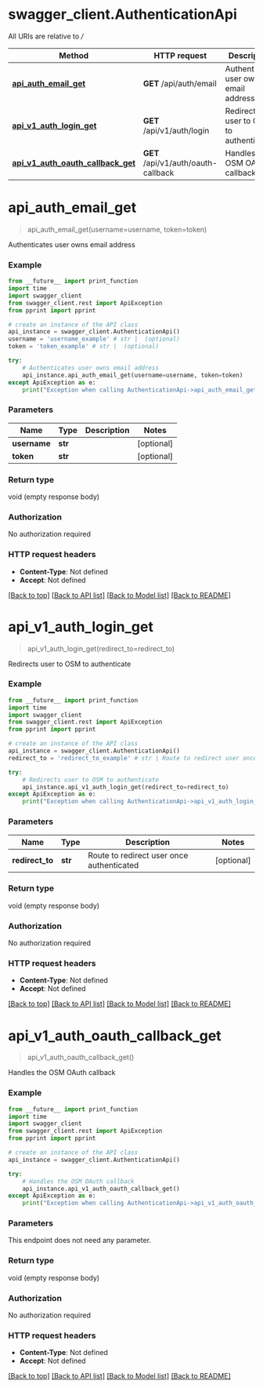 # swagger_client.AuthenticationApi

All URIs are relative to */*

Method | HTTP request | Description
------------- | ------------- | -------------
[**api_auth_email_get**](AuthenticationApi.md#api_auth_email_get) | **GET** /api/auth/email | Authenticates user owns email address
[**api_v1_auth_login_get**](AuthenticationApi.md#api_v1_auth_login_get) | **GET** /api/v1/auth/login | Redirects user to OSM to authenticate
[**api_v1_auth_oauth_callback_get**](AuthenticationApi.md#api_v1_auth_oauth_callback_get) | **GET** /api/v1/auth/oauth-callback | Handles the OSM OAuth callback

# **api_auth_email_get**
> api_auth_email_get(username=username, token=token)

Authenticates user owns email address

### Example
```python
from __future__ import print_function
import time
import swagger_client
from swagger_client.rest import ApiException
from pprint import pprint

# create an instance of the API class
api_instance = swagger_client.AuthenticationApi()
username = 'username_example' # str |  (optional)
token = 'token_example' # str |  (optional)

try:
    # Authenticates user owns email address
    api_instance.api_auth_email_get(username=username, token=token)
except ApiException as e:
    print("Exception when calling AuthenticationApi->api_auth_email_get: %s\n" % e)
```

### Parameters

Name | Type | Description  | Notes
------------- | ------------- | ------------- | -------------
 **username** | **str**|  | [optional] 
 **token** | **str**|  | [optional] 

### Return type

void (empty response body)

### Authorization

No authorization required

### HTTP request headers

 - **Content-Type**: Not defined
 - **Accept**: Not defined

[[Back to top]](#) [[Back to API list]](../README.md#documentation-for-api-endpoints) [[Back to Model list]](../README.md#documentation-for-models) [[Back to README]](../README.md)

# **api_v1_auth_login_get**
> api_v1_auth_login_get(redirect_to=redirect_to)

Redirects user to OSM to authenticate

### Example
```python
from __future__ import print_function
import time
import swagger_client
from swagger_client.rest import ApiException
from pprint import pprint

# create an instance of the API class
api_instance = swagger_client.AuthenticationApi()
redirect_to = 'redirect_to_example' # str | Route to redirect user once authenticated (optional)

try:
    # Redirects user to OSM to authenticate
    api_instance.api_v1_auth_login_get(redirect_to=redirect_to)
except ApiException as e:
    print("Exception when calling AuthenticationApi->api_v1_auth_login_get: %s\n" % e)
```

### Parameters

Name | Type | Description  | Notes
------------- | ------------- | ------------- | -------------
 **redirect_to** | **str**| Route to redirect user once authenticated | [optional] 

### Return type

void (empty response body)

### Authorization

No authorization required

### HTTP request headers

 - **Content-Type**: Not defined
 - **Accept**: Not defined

[[Back to top]](#) [[Back to API list]](../README.md#documentation-for-api-endpoints) [[Back to Model list]](../README.md#documentation-for-models) [[Back to README]](../README.md)

# **api_v1_auth_oauth_callback_get**
> api_v1_auth_oauth_callback_get()

Handles the OSM OAuth callback

### Example
```python
from __future__ import print_function
import time
import swagger_client
from swagger_client.rest import ApiException
from pprint import pprint

# create an instance of the API class
api_instance = swagger_client.AuthenticationApi()

try:
    # Handles the OSM OAuth callback
    api_instance.api_v1_auth_oauth_callback_get()
except ApiException as e:
    print("Exception when calling AuthenticationApi->api_v1_auth_oauth_callback_get: %s\n" % e)
```

### Parameters
This endpoint does not need any parameter.

### Return type

void (empty response body)

### Authorization

No authorization required

### HTTP request headers

 - **Content-Type**: Not defined
 - **Accept**: Not defined

[[Back to top]](#) [[Back to API list]](../README.md#documentation-for-api-endpoints) [[Back to Model list]](../README.md#documentation-for-models) [[Back to README]](../README.md)

